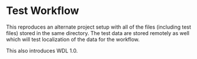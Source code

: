 # Test Workflow

This reproduces an alternate project setup with all of the files (including test files) stored in the same directory. The test data are stored remotely as well which will test localization of the data for the workflow.

This also introduces WDL 1.0.
